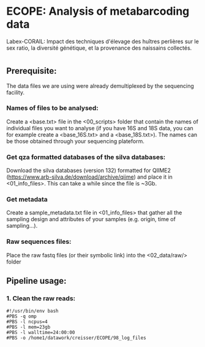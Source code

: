 # ECOPE: Analysis of metabarcoding data
Labex-CORAIL: Impact des techniques d'élevage des huîtres perlières sur le sex ratio, la diversité génétique, et la provenance des naissains collectés.


#
## Prerequisite:
The data files we are using were already demultiplexed by the sequencing facility.

### Names of files to be analysed:
Create a <base.txt> file in the <00_scripts> folder that contain the names of individual files you want to analyse (if you have 16S and 18S data, you can for example create a <base_16S.txt> and a <base_18S.txt>). The names can be those obtained through your sequencing plateform.

### Get qza formatted databases of the silva databases:
Download the silva databases (version 132) formatted for QIIME2 (https://www.arb-silva.de/download/archive/qiime) and place it in <01_info_files>. This can take a while since the file is ~3Gb.

### Get metadata
Create a sample_metadata.txt file in <01_info_files> that gather all the sampling design and attributes of your samples (e.g. origin, time of sampling...).

### Raw sequences files:
Place the raw fastq files (or their symbolic link) into the <02_data/raw/> folder


## Pipeline usage:

### 1. Clean the raw reads:

```shell
#!/usr/bin/env bash
#PBS -q omp
#PBS -l ncpus=4
#PBS -l mem=23gb
#PBS -l walltime=24:00:00
#PBS -o /home1/datawork/creisser/ECOPE/98_log_files
```

